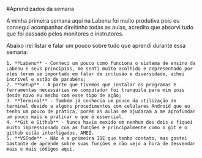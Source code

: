 #Aprendizados da semana

A minha primeira semana aqui na Labenu foi muito produtiva pois eu consegui acompanhar direitinho todas as aulas, acredito que absorvi tudo que foi passado pelos monitores e instrutores.

Abaixo irei listar e falar um pouco sobre tudo que aprendi durante essa semana:

    1. **Labenu** - Conheci um pouco como funciona o sistema de ensino da Labenu e seus princípios, me senti muito acolhido e representado por eles terem se importado em falar de inclusão e diversidade, achei incrível e estão de parabéns;
    2. **Setup** - A parte que tivemos que instalar os programas e ferramentas necessárias no computador foi tranquila para mim pois desde novo eu mecho com esse tipo de ação;
    3. **Terminal** - Também já conhecia um pouco da utilização de terminal devido a alguns procedimentos com celulares Android que eu tenho um pouco de prática, porém as aulas me ajudaram a me aprofundar um pouco mais e praticar o que é essencial.
    4. **Git e Github** - Nunca havia mexido em nenhum dos dois e fiquei muito impressionado com as funções e principalmente como o git e o github estão interligados, AMEI.
    5. **VSCode** - Não é a primeira IDE que tenho contato, mas gostei bastante de aprende sobre suas funções e não vejo a hora de desvendar mais e mais códigos aqui.